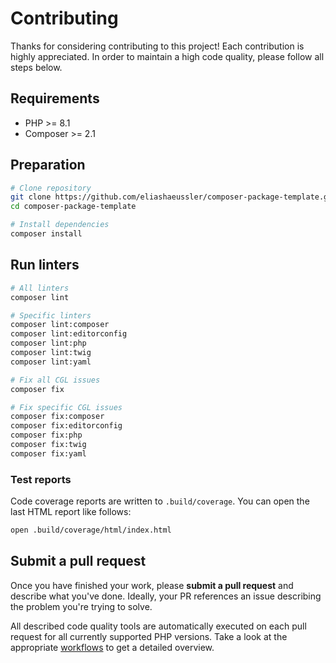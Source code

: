 # Contributing

Thanks for considering contributing to this project! Each contribution is
highly appreciated. In order to maintain a high code quality, please follow
all steps below.

## Requirements

- PHP >= 8.1
- Composer >= 2.1

## Preparation

```bash
# Clone repository
git clone https://github.com/eliashaeussler/composer-package-template.git
cd composer-package-template

# Install dependencies
composer install
```

## Run linters

```bash
# All linters
composer lint

# Specific linters
composer lint:composer
composer lint:editorconfig
composer lint:php
composer lint:twig
composer lint:yaml

# Fix all CGL issues
composer fix

# Fix specific CGL issues
composer fix:composer
composer fix:editorconfig
composer fix:php
composer fix:twig
composer fix:yaml
```

### Test reports

Code coverage reports are written to `.build/coverage`. You can open the
last HTML report like follows:

```bash
open .build/coverage/html/index.html
```

## Submit a pull request

Once you have finished your work, please **submit a pull request** and describe
what you've done. Ideally, your PR references an issue describing the problem
you're trying to solve.

All described code quality tools are automatically executed on each pull request
for all currently supported PHP versions. Take a look at the appropriate
[workflows][1] to get a detailed overview.

[1]: .github/workflows
